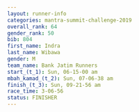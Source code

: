 ```yaml
---
layout: runner-info 
categories: mantra-summit-challenge-2019 
overall_rank: 64
gender_rank: 50
bib: 804
first_name: Indra
last_name: Wibawa
gender: M
team_name: Bank Jatim Runners
start_(t_1): Sun, 06-15-00 am
mbah_kamad_(t_2): Sun, 07-06-38 am
finish_(t_3): Sun, 09-21-56 am
race_time: 3-06-56
status: FINISHER
---
```

